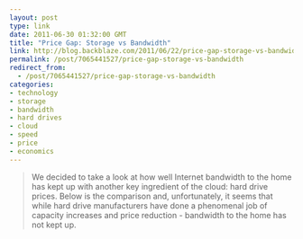 ```yaml
---
layout: post
type: link
date: 2011-06-30 01:32:00 GMT
title: "Price Gap: Storage vs Bandwidth"
link: http://blog.backblaze.com/2011/06/22/price-gap-storage-vs-bandwidth/
permalink: /post/7065441527/price-gap-storage-vs-bandwidth
redirect_from: 
  - /post/7065441527/price-gap-storage-vs-bandwidth
categories:
- technology
- storage
- bandwidth
- hard drives
- cloud
- speed
- price
- economics
---
```

<blockquote>We decided to take a look at how well Internet bandwidth to the home has kept up with another key ingredient of the cloud: hard drive prices. Below is the comparison and, unfortunately, it seems that while hard drive manufacturers have done a phenomenal job of capacity increases and price reduction - bandwidth to the home has not kept up.</blockquote>
